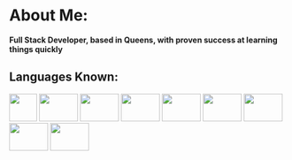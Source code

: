 # About Me:

**Full Stack Developer, based in Queens, with proven success at learning things quickly**

## Languages Known:
<img src="https://bman2386.github.io/Brendon.Biagi/images/js.png" height="50" width="50" padding="50"> <img src="https://bman2386.github.io/Brendon.Biagi/images/react.png" height="50" width="70" margin="50"> <img src="https://bman2386.github.io/Brendon.Biagi/images/redux.png" height="50" width="70"> <img src="https://bman2386.github.io/Brendon.Biagi/images/html&css.png" height="50" width="70"> <img src="https://bman2386.github.io/Brendon.Biagi/images/ruby.jpg" height="50" width="70"> <img src="https://bman2386.github.io/Brendon.Biagi/images/rails.png" height="50" width="70"> <img src="https://bman2386.github.io/Brendon.Biagi/images/sql.png" height="50" width="70"> <img src="https://bman2386.github.io/Brendon.Biagi/images/post.jpg" height="50" width="70"> <img src="https://bman2386.github.io/Brendon.Biagi/images/lite.png" height="50" width="70"> 

